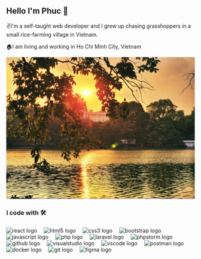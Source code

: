 <h2 align="left">Hello I'm Phuc 👋 </h2>
<p align="left">✌️I'm a self-taught web developer and I grew up chasing grasshoppers in a small rice-farming village in Vietnam.</p>
<p> 🏠I am living and working in Ho Chi Minh City, Vietnam</p>
<img src = "./images/bia.jpg">
<h3 align="left">I code with 🛠️</h3>

###
<div align="left">
  <img src="https://cdn.simpleicons.org/react/0074a6" height="40" alt="react logo"  />
  <img width="10" />
  <img src="https://cdn.simpleicons.org/html5/E34F26" height="40" alt="html5 logo"  />
  <img width="10" />
  <img src="https://cdn.simpleicons.org/css3/1072B6" height="40" alt="css3 logo"  />
  <img width="10" />
  <img src="https://cdn.simpleicons.org/bootstrap/7952B3" height="40" alt="bootstrap logo"  />
  <img width="10" />
  <img src="https://cdn.simpleicons.org/javascript/F7DF1E" height="40" alt="javascript logo"  />
  <img width="10" />
<img src="https://cdn.simpleicons.org/php/E34F26" height="40" alt="php logo"  />
  <img width="10" />
  <img src="https://cdn.simpleicons.org/laravel/E34F26" height="40" alt="laravel logo"  />
  <img width="10" />
      <img src="https://cdn.simpleicons.org/phpstorm/202124" height="40" alt="phpstorm logo"  />
  <img width="10" />
    <img src="https://cdn.simpleicons.org/github/5C2D91" height="40" alt="github logo"  />
  <img width="10" />
   <img src="https://cdn.simpleicons.org/visualstudio/5C2D91" height="40" alt="visualstudio logo"  />
  <img width="10" />
  <img src="https://cdn.simpleicons.org/visualstudiocode/007ACC" height="40" alt="vscode logo"  />
  <img width="10" />
   <img src="https://cdn.simpleicons.org/postman/E34F26" height="40" alt="postman logo"  />
  <img width="10" />
     <img src="https://cdn.simpleicons.org/docker/007ACC" height="40" alt="docker logo"  />
  <img width="10" />
  <img src="https://cdn.jsdelivr.net/gh/devicons/devicon/icons/git/git-original.svg" height="40" alt="git logo"  />
   <img width="10" />
      <img src="https://cdn.simpleicons.org/figma/E34F26" height="40" alt="figma logo"  />
  <img width="10" />
</div>
